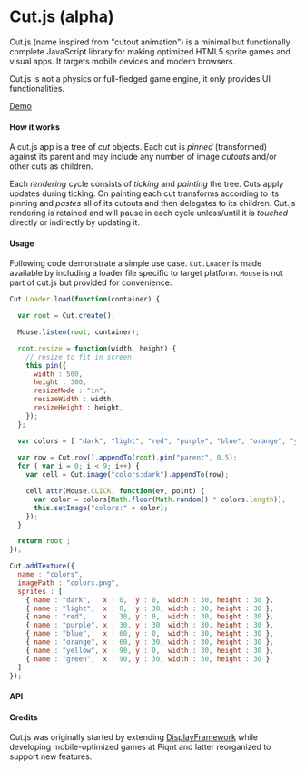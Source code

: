 # Cut.js (alpha)

Cut.js (name inspired from "cutout animation") is a minimal but functionally complete JavaScript library for making optimized HTML5 sprite games and visual apps. It targets mobile devices and modern browsers.

Cut.js is not a physics or full-fledged game engine, it only provides UI functionalities.

[Demo](http://piqnt.github.io/cut.js/examples/sandbox/)

#### How it works

A cut.js app is a tree of *cut* objects.
Each cut is *pinned* (transformed) against its parent and may include any number of image *cutouts* and/or other cuts as children.

Each *rendering* cycle consists of *ticking* and *painting* the tree.
Cuts apply updates during ticking. On painting each cut transforms according to its pinning and *pastes* all of its cutouts and then delegates to its children.
Cut.js rendering is retained and will pause in each cycle unless/until it is *touched* directly or indirectly by updating it.

#### Usage

Following code demonstrate a simple use case. `Cut.Loader` is made available by including a loader file specific to target platform. `Mouse` is not part of cut.js but provided for convenience.


```js
Cut.Loader.load(function(container) {

  var root = Cut.create();

  Mouse.listen(root, container);

  root.resize = function(width, height) {
    // resize to fit in screen
    this.pin({
      width : 500,
      height : 300,
      resizeMode : "in",
      resizeWidth : width,
      resizeHeight : height,
    });
  };

  var colors = [ "dark", "light", "red", "purple", "blue", "orange", "yellow", "green" ];
    
  var row = Cut.row().appendTo(root).pin("parent", 0.5);
  for ( var i = 0; i < 9; i++) {
    var cell = Cut.image("colors:dark").appendTo(row);

    cell.attr(Mouse.CLICK, function(ev, point) {
      var color = colors[Math.floor(Math.random() * colors.length)];
      this.setImage("colors:" + color);
    });
  }

  return root ;
});

Cut.addTexture({
  name : "colors",
  imagePath : "colors.png",
  sprites : [
    { name : "dark",   x : 0,  y : 0,  width : 30, height : 30 },
    { name : "light",  x : 0,  y : 30, width : 30, height : 30 },
    { name : "red",    x : 30, y : 0,  width : 30, height : 30 },
    { name : "purple", x : 30, y : 30, width : 30, height : 30 },
    { name : "blue",   x : 60, y : 0,  width : 30, height : 30 },
    { name : "orange", x : 60, y : 30, width : 30, height : 30 },
    { name : "yellow", x : 90, y : 0,  width : 30, height : 30 },
    { name : "green",  x : 90, y : 30, width : 30, height : 30 }
  ]
});
```

#### API

#### Credits

Cut.js was originally started by extending [DisplayFramework](https://github.com/phonegap/phonegap-app-fast-canvas/blob/master/Android/assets/www/DisplayFramework.js) while developing mobile-optimized games at Piqnt and latter reorganized to support new features.
